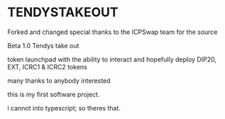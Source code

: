 # TENDYSTAKEOUT
Forked and changed
special thanks to the ICPSwap team for the source

Beta 1.0 Tendys take out

token launchpad with the ability to interact and 
hopefully deploy DIP20, EXT, ICRC1 & ICRC2 tokens

many thanks to anybody interested

this is my first software project. 

i cannot into typescript; so theres that. 
